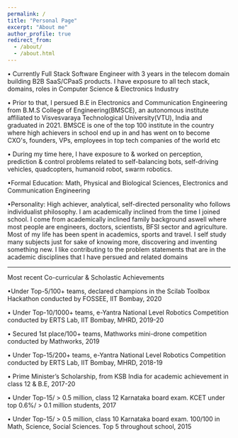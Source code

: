 ```yaml
---
permalink: /
title: "Personal Page"
excerpt: "About me"
author_profile: true
redirect_from: 
  - /about/
  - /about.html
---
```


• Currently Full Stack Software Engineer with 3 years in the telecom domain building B2B SaaS/CPaaS products. I have exposure to all tech stack, domains, roles in Computer Science & Electronics Industry 

• Prior to that,  I persued B.E in Electronics and Communication Engineering from B.M.S College of Engineering(BMSCE), an autonomous institute affiliated to Visvesvaraya Technological University(VTU), India and graduated in 2021. BMSCE is one of the top 100 institute in the country where high achievers in school end up in and has went on to become CXO's, founders, VPs, employees in top tech companies of the world etc

• During my time here, I have exposure to & worked on perception, prediction & control problems related to self-balancing bots, self-driving vehicles, quadcopters, humanoid robot, swarm robotics. 

•Formal Education: Math, Physical and Biological Sciences, Electronics and Communication Engineering

•Personality: High achiever, analytical, self-directed personality who follows individualist philosophy. I am academically inclined from the time I joined school. I come from academically inclined family background aswell where most people are engineers, doctors, scientists, BFSI sector and agriculture. Most of my life has been spent in academics, sports and travel. I self study many subjects just for sake of knowing more, discovering and inventing something new. I like contributing to the problem statements that are in the academic disciplines that I have persued and related domains

---------------------------------------------------------------------
Most recent Co-curricular & Scholastic Achievements 

•Under Top-5/100+ teams, declared champions in the Scilab Toolbox Hackathon conducted by FOSSEE, IIT Bombay, 2020

• Under Top-10/1000+ teams, e-Yantra National Level Robotics Competition conducted by ERTS Lab, IIT Bombay, MHRD, 2019-20

• Secured 1st place/100+ teams, Mathworks mini-drone competition conducted by Mathworks, 2019

• Under Top-15/200+ teams, e-Yantra National Level Robotics Competition conducted by ERTS Lab, IIT Bombay, MHRD, 2018-19

• Prime Minister’s Scholarship, from KSB India for academic achievement in class 12 & B.E, 2017-20

• Under Top-15/ > 0.5 million, class 12 Karnataka board exam. KCET under top 0.6%/ > 0.1 million students, 2017

• Under Top-15/ > 0.5 million, class 10 Karnataka board exam. 100/100 in Math, Science, Social Sciences. Top 5 throughout school, 2015

